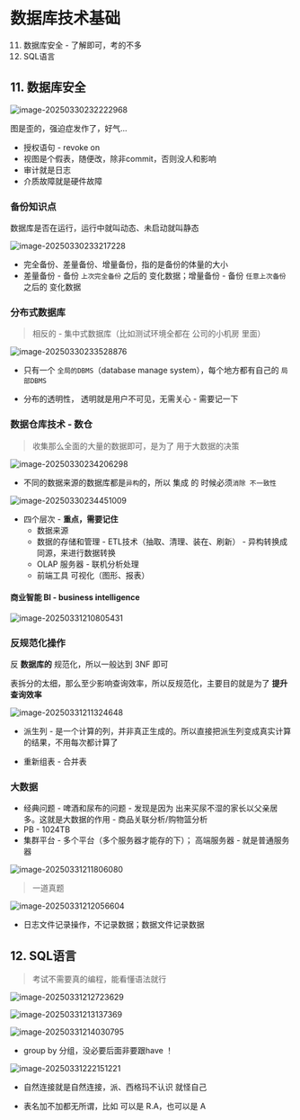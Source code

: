 # 数据库技术基础

11. 数据库安全 - 了解即可，考的不多
12. SQL语言





## 11. 数据库安全

![image-20250330232222968](./assets/image-20250330232222968.png)

图是歪的，强迫症发作了，好气...



- 授权语句 - revoke on
- 视图是个假表，随便改，除非commit，否则没人和影响
- 审计就是日志
- 介质故障就是硬件故障



### 备份知识点

数据库是否在运行，运行中就叫动态、未启动就叫静态

![image-20250330233217228](./assets/image-20250330233217228.png)

- 完全备份、差量备份、增量备份，指的是备份的体量的大小
- 差量备份 - 备份 `上次完全备份` 之后的 变化数据；增量备份 - 备份 `任意上次备份` 之后的 变化数据



### 分布式数据库

> 相反的 - 集中式数据库（比如测试环境全都在 公司的小机房 里面）

![image-20250330233528876](./assets/image-20250330233528876.png)

- 只有一个 `全局的DBMS`（database manage system），每个地方都有自己的 `局部DBMS`

- 分布的透明性， 透明就是用户不可见，无需关心 - 需要记一下



### 数据仓库技术 - 数仓

>  收集那么全面的大量的数据即可，是为了 用于大数据的决策

![image-20250330234206298](./assets/image-20250330234206298.png)

- 不同的数据来源的数据库都是`异构`的，所以 集成 的 时候必须`消除 不一致性`



![image-20250330234451009](./assets/image-20250330234451009.png)

- 四个层次 - **重点，需要记住**
  - 数据来源
  - 数据的存储和管理 -  ETL技术（抽取、清理、装在、刷新） - 异构转换成同源，来进行数据转换
  - OLAP 服务器 - 联机分析处理
  - 前端工具 可视化（图形、报表）



#### 商业智能 BI - business intelligence

![image-20250331210805431](./assets/image-20250331210805431.png)



### 反规范化操作

反 **数据库的** 规范化，所以一般达到 3NF 即可

表拆分的太细，那么至少影响查询效率，所以反规范化，主要目的就是为了 **提升查询效率**

![image-20250331211324648](./assets/image-20250331211324648.png)

- 派生列 - 是一个计算的列，并非真正生成的。所以直接把派生列变成真实计算的结果，不用每次都计算了

- 重新组表 - 合并表



### 大数据

- 经典问题 - 啤酒和尿布的问题 - 发现是因为 出来买尿不湿的家长以父亲居多。这就是大数据的作用 - 商品关联分析/购物篮分析
- PB - 1024TB
- 集群平台 - 多个平台（多个服务器才能存的下）； 高端服务器 - 就是普通服务器

![image-20250331211806080](./assets/image-20250331211806080.png)

>  一道真题

![image-20250331212056604](./assets/image-20250331212056604.png)

- 日志文件记录操作，不记录数据；数据文件记录数据





## 12. SQL语言

> 考试不需要真的编程，能看懂语法就行

![image-20250331212723629](./assets/image-20250331212723629.png)

![image-20250331213137369](./assets/image-20250331213137369.png)

![image-20250331214030795](./assets/image-20250331214030795.png)

- group by 分组，没必要后面非要跟have ！



![image-20250331222151221](./assets/image-20250331222151221.png)

- 自然连接就是自然连接，派、西格玛不认识 就怪自己

- 表名加不加都无所谓，比如 可以是 R.A，也可以是 A

